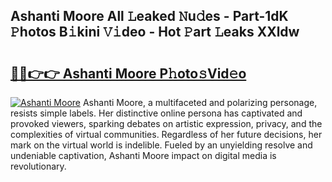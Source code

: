 ## Ashanti Moore All 𝙻eaked 𝙽u𝚍es - Part-1dK 𝙿hotos B𝚒kini 𝚅𝚒deo - Hot 𝙿art 𝙻eaks XXldw

# <h2><a href="http://ld67f2.urlbe.top/?page=Ashanti+Moore">🔗🔗👉👉 Ashanti Moore P𝚑oto𝚜Vid𝚎o</a></h2>

[![Ashanti Moore](https://i.imgur.com/eBuTRDB.gif)](http://ld67f2.urlbe.top/?page=Ashanti+Moore)
Ashanti Moore, a multifaceted and polarizing personage, resists simple labels. Her distinctive online persona has captivated and provoked viewers, sparking debates on artistic expression, privacy, and the complexities of virtual communities. Regardless of her future decisions, her mark on the virtual world is indelible. Fueled by an unyielding resolve and undeniable captivation, Ashanti Moore impact on digital media is revolutionary.
